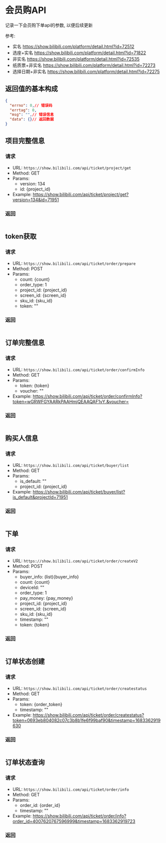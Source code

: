 # 会员购API

记录一下会员购下单api的参数, 以便后续更新

参考:

- 实名 <https://show.bilibili.com/platform/detail.html?id=72512>
- 选座+实名 <https://show.bilibili.com/platform/detail.html?id=71822>
- 非实名 <https://show.bilibili.com/platform/detail.html?id=72535>
- 纸质票+非实名 <https://show.bilibili.com/platform/detail.html?id=72273>
- 选择日期+非实名 <https://show.bilibili.com/platform/detail.html?id=72275>

## 返回值的基本构成

```json
{
  "errno": 0,// 错误码
  "errtag": 0,
  "msg": "",// 错误信息
  "data": {}// 返回数据
}
```

## 项目完整信息

### 请求

- URL: ``https://show.bilibili.com/api/ticket/project/get``
- Method: GET
- Params:
  - version: 134
  - id: {project_id}
- Example: <https://show.bilibili.com/api/ticket/project/get?version=134&id=71951>

### 返回

```json

```

## token获取

### 请求

- URL: ``https://show.bilibili.com/api/ticket/order/prepare``
- Method: POST
- Params:
  - count: {count}
  - order_type: 1
  - project_id: {project_id}
  - screen_id: {screen_id}
  - sku_id: {sku_id}
  - token: ""

### 返回

```json

```

## 订单完整信息

### 请求

- URL: ``https://show.bilibili.com/api/ticket/order/confirmInfo``
- Method: GET
- Params:
  - token: {token}
  - voucher: ""
- Example: <https://show.bilibili.com/api/ticket/order/confirmInfo?token=wGRWFGYAARkPAAHmjQEAAQAF1vY.&voucher=>

### 返回

```json

```

## 购买人信息

### 请求

- URL: ``https://show.bilibili.com/api/ticket/buyer/list``
- Method: GET
- Params:
  - is_default: ""
  - project_id: {project_id}
- Example: <https://show.bilibili.com/api/ticket/buyer/list?is_default&projectId=71951>

### 返回

```json

```

## 下单

### 请求

- URL: ``https://show.bilibili.com/api/ticket/order/createV2``
- Method: POST
- Params:
  - buyer_info: (list){buyer_info}
  - count: {count}
  - deviceId: ""
  - order_type: 1
  - pay_money: {pay_money}
  - project_id: {project_id}
  - screen_id: {screen_id}
  - sku_id: {sku_id}
  - timestamp: ""
  - token: {token}

### 返回

```json

```

## 订单状态创建

### 请求

- URL: ``https://show.bilibili.com/api/ticket/order/createstatus``
- Method: GET
- Params:
  - token: {order_token}
  - timestamp: ""
- Example: <https://show.bilibili.com/api/ticket/order/createstatus?token=0693eb804082c07c3b8b1fe6f99baf90&timestamp=1683362919630>

### 返回

```json

```

## 订单状态查询

### 请求

- URL: ``https://show.bilibili.com/api/ticket/order/info``
- Method: GET
- Params:
  - order_id: {order_id}
  - timestamp: ""
- Example: <https://show.bilibili.com/api/ticket/order/info?order_id=4007620767596999&timestamp=1683362919723>

### 返回

```json

```
